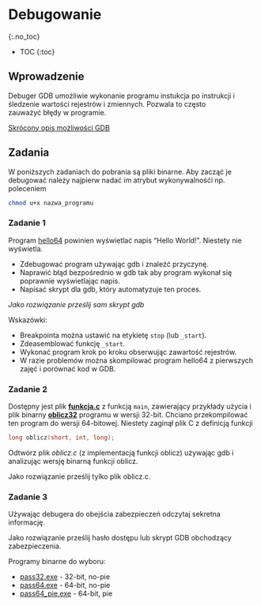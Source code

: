 Debugowanie
===============================
{:.no_toc}

* TOC
{:toc}

## Wprowadzenie

Debuger GDB umożliwie wykonanie programu instukcja po instrukcji i śledzenie wartości rejestrów i zmiennych. 
Pozwala to często zauważyć błędy w programie.

[Skrócony opis możliwości GDB](../talks/debugger.md)

## Zadania 

W poniższych zadaniach do pobrania są pliki binarne. Aby zacząć je debugować należy najpierw nadać im atrybut wykonywalnośći np. poleceniem
```bash
chmod u+x nazwa_programu
```

### Zadanie 1

Program [hello64](https://ww2.ii.uj.edu.pl/~kapela/pn/bin/hello64) powinien wyświetlać napis “Hello World!”. Niestety nie wyświetla.

* Zdebugować program używając gdb i znaleźć przyczynę.  
* Naprawić błąd bezpośrednio w gdb tak aby program wykonał się poprawnie wyświetlając napis. 
* Napisać skrypt dla gdb, który automatyzuje ten proces.

 *Jako rozwiązanie prześlij sam skrypt gdb*

Wskazówki: 
 * Breakpointa można ustawić na etykietę `stop` (lub `_start`).
 * Zdeasemblować funkcję `_start`.
 * Wykonać program krok po kroku obserwując zawartość rejestrów. 
 * W razie problemów można skompilować program hello64 z pierwszych zajęć i porównać kod w GDB.


### Zadanie 2
Dostępny jest plik **[funkcja.c](funkcja.c)** z funkcją `main`, zawierający przykłady użycia i plik binarny **[oblicz32](https://ww2.ii.uj.edu.pl/~kapela/pn/bin/oblicz32)**  programu w wersji 32-bit. 
Chciano przekompilować ten program do wersji 64-bitowej. Niestety zaginął plik C  z definicją funkcji  
```c
long oblicz(short, int, long);
```
Odtwórz plik *oblicz.c* (z implementacją funkcji oblicz) używając gdb i analizując wersję binarną funkcji oblicz. 

Jako rozwiązanie prześlij tylko plik oblicz.c.

### Zadanie 3
Używając debugera do obejścia zabezpieczeń odczytaj sekretna informację.

Jako rozwiązanie prześlij hasło dostępu lub skrypt GDB obchodzący zabezpieczenia.

Programy binarne do wyboru:  
* [pass32.exe](https://ww2.ii.uj.edu.pl/~kapela/pn/bin/pass32.exe) - 32-bit, no-pie
* [pass64.exe](https://ww2.ii.uj.edu.pl/~kapela/pn/bin/pass64.exe) - 64-bit, no-pie
* [pass64_pie.exe](https://ww2.ii.uj.edu.pl/~kapela/pn/bin/pass64_pie.exe) - 64-bit, pie
